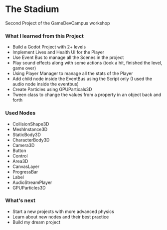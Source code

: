# The Stadium
Second Project of the GameDevCampus workshop

### What I learned from this Project
* Build a Godot Project with 2+ levels
* Implement Lives and Health UI for the Player
* Use Event Bus to manage all the Scenes in the project
* Play sound effects along with some actions (took a hit, finished the level, game over)
* Using Player Manager to manage all the stats of the Player
* Add child node inside the EventBus using the Script only (I used the audio node inside the eventbus)
* Create Particles using GPUParticals3D
* Tween class to change the values from a property in an object back and forth

### Used Nodes
* CollisionShape3D
* MeshInstance3D
* StaticBody3D
* CharacterBody3D
* Camera3D
* Button
* Control
* Area3D
* CanvasLayer
* ProgressBar
* Label
* AudioStreamPlayer
* GPUParticles3D

### What's next
* Start a new projects with more advanced physics
* Learn about new nodes and their best practice
* Build my dream project 
